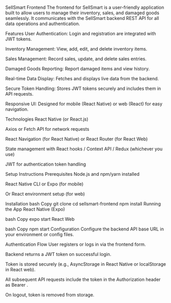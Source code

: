 SellSmart Frontend
The frontend for SellSmart is a user-friendly application built to allow users to manage their inventory, sales, and damaged goods seamlessly. It communicates with the SellSmart backend REST API for all data operations and authentication.

Features
User Authentication: Login and registration are integrated with JWT tokens.

Inventory Management: View, add, edit, and delete inventory items.

Sales Management: Record sales, update, and delete sales entries.

Damaged Goods Reporting: Report damaged items and view history.

Real-time Data Display: Fetches and displays live data from the backend.

Secure Token Handling: Stores JWT tokens securely and includes them in API requests.

Responsive UI: Designed for mobile (React Native) or web (React) for easy navigation.

Technologies
React Native (or React.js)

Axios or Fetch API for network requests

React Navigation (for React Native) or React Router (for React Web)

State management with React hooks / Context API / Redux (whichever you use)

JWT for authentication token handling

Setup Instructions
Prerequisites
Node.js and npm/yarn installed

React Native CLI or Expo (for mobile)

Or React environment setup (for web)

Installation
bash
Copy
git clone <your-frontend-repo-url>
cd sellsmart-frontend
npm install
Running the App
React Native (Expo)

bash
Copy
expo start
React Web

bash
Copy
npm start
Configuration
Configure the backend API base URL in your environment or config files.


Authentication Flow
User registers or logs in via the frontend form.

Backend returns a JWT token on successful login.

Token is stored securely (e.g., AsyncStorage in React Native or localStorage in React web).

All subsequent API requests include the token in the Authorization header as Bearer <token>.

On logout, token is removed from storage.
